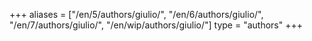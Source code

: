 +++
aliases = ["/en/5/authors/giulio/", "/en/6/authors/giulio/", "/en/7/authors/giulio/", "/en/wip/authors/giulio/"]
type = "authors"
+++
